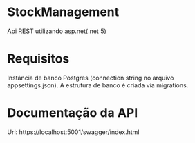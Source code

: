 # StockManagement

Api REST utilizando asp.net(.net 5)

# Requisitos

Instância de banco Postgres (connection string no arquivo appsettings.json). A estrutura de banco é criada via migrations.

# Documentação da API
Url: https://localhost:5001/swagger/index.html